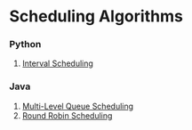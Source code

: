 # Scheduling Algorithms

### Python

1. [Interval Scheduling](python/interval-scheduling.py)
### Java

1. [Multi-Level Queue Scheduling](java/multi-level-queue-scheduling.java)
2. [Round Robin Scheduling](java/round-robin.java)
